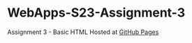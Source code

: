 # WebApps-S23-Assignment-3
Assignment 3 - Basic HTML
Hosted at [GitHub Pages](https://44-563-web-apps-s23.github.io/44563-webapps-assignment-3-Surya-Mohan-Jagani/)
